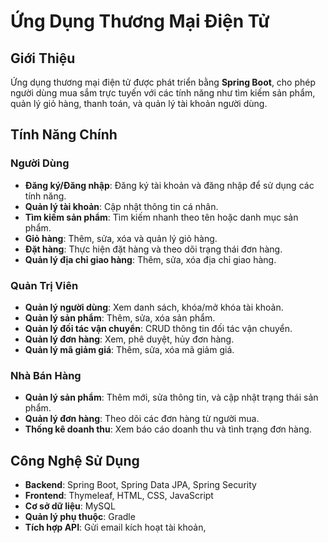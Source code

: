 # Ứng Dụng Thương Mại Điện Tử

## Giới Thiệu  
Ứng dụng thương mại điện tử được phát triển bằng **Spring Boot**, cho phép người dùng mua sắm trực tuyến với các tính năng như tìm kiếm sản phẩm, quản lý giỏ hàng, thanh toán, và quản lý tài khoản người dùng.  

## Tính Năng Chính  
### Người Dùng  
- **Đăng ký/Đăng nhập**: Đăng ký tài khoản và đăng nhập để sử dụng các tính năng.  
- **Quản lý tài khoản**: Cập nhật thông tin cá nhân.  
- **Tìm kiếm sản phẩm**: Tìm kiếm nhanh theo tên hoặc danh mục sản phẩm.  
- **Giỏ hàng**: Thêm, sửa, xóa và quản lý giỏ hàng.  
- **Đặt hàng**: Thực hiện đặt hàng và theo dõi trạng thái đơn hàng.  
- **Quản lý địa chỉ giao hàng**: Thêm, sửa, xóa địa chỉ giao hàng.  

### Quản Trị Viên  
- **Quản lý người dùng**: Xem danh sách, khóa/mở khóa tài khoản.  
- **Quản lý sản phẩm**: Thêm, sửa, xóa sản phẩm.  
- **Quản lý đối tác vận chuyển**: CRUD thông tin đối tác vận chuyển.  
- **Quản lý đơn hàng**: Xem, phê duyệt, hủy đơn hàng.  
- **Quản lý mã giảm giá**: Thêm, sửa, xóa mã giảm giá.  

### Nhà Bán Hàng  
- **Quản lý sản phẩm**: Thêm mới, sửa thông tin, và cập nhật trạng thái sản phẩm.  
- **Quản lý đơn hàng**: Theo dõi các đơn hàng từ người mua.  
- **Thống kê doanh thu**: Xem báo cáo doanh thu và tình trạng đơn hàng.  

## Công Nghệ Sử Dụng  
- **Backend**: Spring Boot, Spring Data JPA, Spring Security  
- **Frontend**: Thymeleaf, HTML, CSS, JavaScript  
- **Cơ sở dữ liệu**: MySQL  
- **Quản lý phụ thuộc**: Gradle  
- **Tích hợp API**: Gửi email kích hoạt tài khoản,
